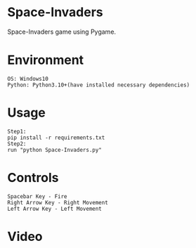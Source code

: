 # Space-Invaders


Space-Invaders game using Pygame.


# Environment
```
OS: Windows10
Python: Python3.10+(have installed necessary dependencies)
```

# Usage
```
Step1:
pip install -r requirements.txt
Step2:
run "python Space-Invaders.py"
```
# Controls
```
Spacebar Key - Fire
Right Arrow Key - Right Movement
Left Arrow Key - Left Movement
```
# Video

